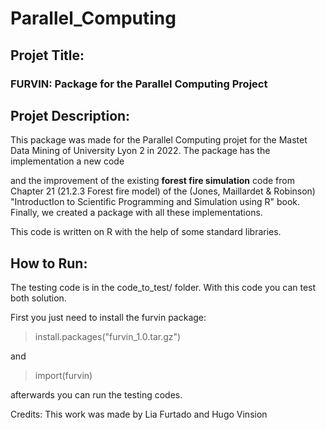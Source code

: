# Parallel_Computing


## Projet Title: 

### FURVIN: Package for the Parallel Computing Project

## Projet Description: 

This package was made for the Parallel Computing projet for the Mastet Data Mining of University Lyon 2 in 2022. 
The package has the implementation a new code  



and the improvement of the existing **forest fire simulation** code from Chapter 21 (21.2.3 Forest fire model) of the 
(Jones, Maillardet & Robinson) "IntroductIon to Scientific Programming and Simulation using R" book. 
Finally, we created a package with all these implementations. 

This code is written on R with the help of some standard libraries. 

## How to Run: 

The testing code is in the code_to_test/ folder. 
With this code you can test both solution. 

First you just need to install the furvin package:

  > install.packages("furvin_1.0.tar.gz")

and 
  > import(furvin)

afterwards you can run the testing codes. 

Credits: 
This work was made by Lia Furtado and Hugo Vinsion

